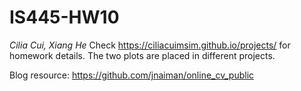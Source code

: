 # IS445-HW10
*Cilia Cui, Xiang He*
Check https://ciliacuimsim.github.io/projects/ for homework details. The two plots are placed in different projects.

Blog resource: https://github.com/jnaiman/online_cv_public

